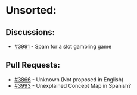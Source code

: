 # Unsorted:
## Discussions:
- [#3991][3991] - Spam for a slot gambling game

## Pull Requests:
- [#3866][3866] - Unknown (Not proposed in English)
- [#3993][3993] - Unexplained Concept Map in Spanish?

[3866]:https://github.com/Significant-Gravitas/Auto-GPT/pull/3866
[3991]:https://github.com/Significant-Gravitas/Auto-GPT/discussions/3991
[3993]:https://github.com/Significant-Gravitas/Auto-GPT/pull/3993